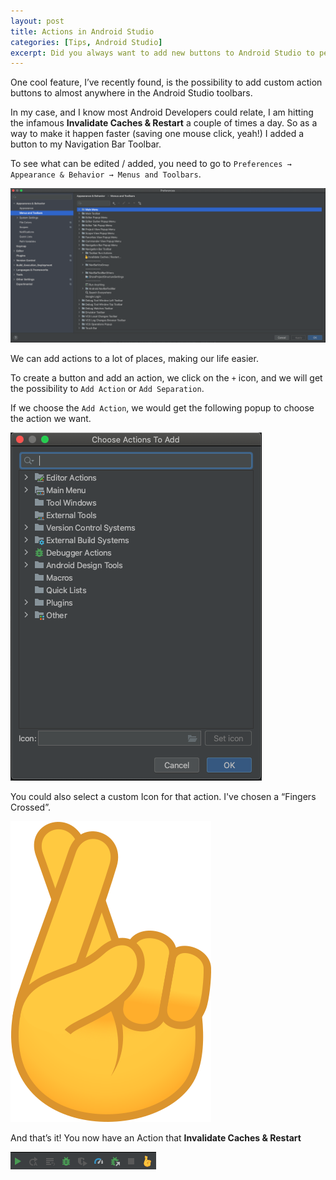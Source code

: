 ```yaml
---
layout: post
title: Actions in Android Studio
categories: [Tips, Android Studio]
excerpt: Did you always want to add new buttons to Android Studio to perform some actions that are not there? I will show you how easy it is!
---
```


One cool feature, I’ve recently found, is the possibility to add custom action buttons to almost anywhere in the Android Studio toolbars.

In my case, and I know most Android Developers could relate, I am hitting the infamous **Invalidate Caches & Restart** a couple of times a day. So as a way to make it happen faster (saving one mouse click, yeah!) I added a button to my Navigation Bar Toolbar.

To see what can be edited / added, you need to go to `Preferences → Appearance & Behavior → Menus and Toolbars`.


![Menus and Toolbars](../images/Android_Studio_Actions_01.png)

We can add actions to a lot of places, making our life easier.

To create a button and add an action, we click on the `+` icon, and we will get the possibility to `Add Action` or `Add Separation`. 

If we choose the `Add Action`, we would get the following popup to choose the action we want.

![Menus and Toolbars](../images/Android_Studio_Actions_02.png)

You could also select a custom Icon for that action. I've chosen a “Fingers Crossed”.

![Menus and Toolbars](../images/Android_Studio_Actions_03.png)

And that’s it! You now have an Action that **Invalidate Caches & Restart**

![Menus and Toolbars](../images/Android_Studio_Actions_04.png)